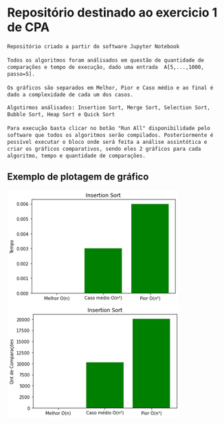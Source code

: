 # Repositório destinado ao exercicio 1 de CPA

```
Repositório criado a partir do software Jupyter Notebook

Todos os algoritmos foram análisados em questão de quantidade de comparações e tempo de execução, dado uma entrada  A[5,...,1000, passo=5].

Os gráficos são separados em Melhor, Pior e Caso médio e ao final é dado a complexidade de cada um dos casos.
```

```
Algotirmos análisados: Insertion Sort, Merge Sort, Selection Sort, Bubble Sort, Heap Sort e Quick Sort

Para execução basta clicar no botão "Run All" disponibilidade pelo software que todos os algoritmos serão compilados. Posteriormente é possível executar o bloco onde será feita a análise assintótica e criar os gráficos comparativos, sendo eles 2 gráficos para cada algoritmo, tempo e quantidade de comparações.
```

## Exemplo de plotagem de gráfico
![alt text](./assets/selectionTime.png)
![alt text](./assets/selectionComp.png)
